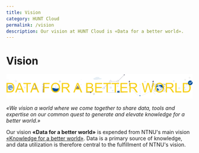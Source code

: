 ```yaml
---
title: Vision
category: HUNT Cloud
permalink: /vision
description: Our vision at HUNT Cloud is «Data for a better world».
---
```


# Vision

![HUNT Cloud](./images/data_for_a_better_world_1200.png)

*«We vision a world where we come together to share data, tools and expertise on our common quest to generate and elevate knowledge for a better world.»*

Our vision **«Data for a better world»** is expended from NTNU's main vision [«Knowledge for a better world»](https://www.ntnu.edu/vision-values-social-mission-key-challenges-and-main-objectives). Data is a primary source of knowledge, and data utilization is therefore central to the fulfillment of NTNU's vision.
